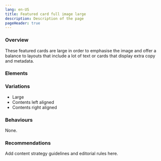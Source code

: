 ```yaml
---
lang: en-US
title: Featured card full image large
description: Description of the page
pageHeader: true
---
```


### Overview
These featured cards are large in order to emphasise the image and offer a balance to layouts that include a lot of text or cards that display extra copy and metadata.

### Elements
<PreviewImage :image="$withBase('/images/featured-full-lg.png')" :contents="[{ x: 0, y: 0, title: 'Image', text: 'Featured card full image lg image' }, { x: 34, y: 59, title: 'Title', text: 'Featured card full image lg title' }, { x: 34, y: 59, title: 'Summary', text: 'Featured card full image lg summary'}, { x: 17, y: 81, title: 'Link arrow', text: 'Featured card full image lg link arrow'}, { x: 3, y: 51, title: 'Date (optional)', text: 'Featured card full image lg date'}]">
<template #code>
<CodeGroup>
  <CodeGroupItem title="HTML">

```html
<a href="#" class="card event-card" style="background-image: url('/images/cards-sample-2.png');">
    <div class="card-body">
        <h5 class="card-subtitle">14 Feb 2022</h5>
        <div class="card-title">
            <span>Dark Energy Survey Evolves or a longer title with three lines</span>
            <span v-html="linkArrowRight"></span>
        </div>
    </div>
    <div class="card-summary">
        <p>Lorem ipsum dolor sit amet, consectetur adipiscing elit. Faucibus amet, duis nisl facilisi. Cursus massa diam volutpat vitae vulputate tellus nibh. Faucibus amet, duis nisl facilisi. Cursus massa diam volutpat vitae vulputate tellus nibh.</p>
    </div>
</a>
```

  </CodeGroupItem>
</CodeGroup>
</template>
</PreviewImage>

### Variations
<div>
    <ul>
        <li>Large</li>
        <li>Contents left aligned</li>
        <li>Contents right aligned</li>
    </ul>
</div>

### Behaviours
None.

### Recommendations
Add content strategy guidelines and editorial rules here.
